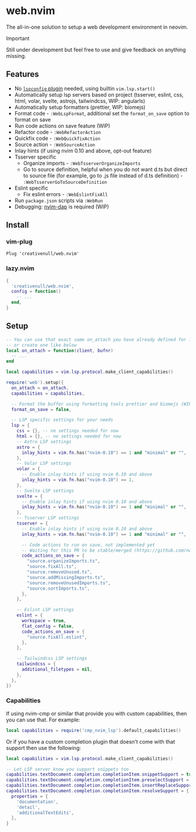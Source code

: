 # web.nvim

The all-in-one solution to setup a web development environment in neovim.

> [!IMPORTANT]
> Still under development but feel free to use and give feedback on anything missing.

## Features

- No [`lspconfig` plugin][lspconfig-url] needed, using builtin `vim.lsp.start()`
- Automatically setup lsp servers based on project (tsserver, eslint, css, html, volar, svelte, astrojs, tailwindcss, WIP: angularls)
- Automatically setup formatters (prettier, WIP: biomejs)
- Format code - `:WebLspFormat`, additional set the `format_on_save` option to format on save
- Run code actions on save feature (WIP)
- Refactor code - `:WebRefactorAction`
- Quickfix code - `:WebQuickfixAction`
- Source action - `:WebSourceAction`
- Inlay hints (if using nvim 0.10 and above, opt-out feature)
- Tsserver specific
  - Organize imports - `:WebTsserverOrganizeImports`
  - Go to source definition, helpful when you do not want d.ts but direct to source file (for example, go to .js file instead of d.ts definition) - `:WebTsserverGoToSourceDefinition`
- Eslint specific
  - Fix eslint errors - `:WebEslintFixAll`
- Run `package.json` scripts via `:WebRun`
- Debugging: [nvim-dap][nvim-dap-url] is required (WIP)

## Install

### vim-plug

```vimscript
Plug 'creativenull/web.nvim'
```


### lazy.nvim

```lua
{
  'creativenull/web.nvim',
  config = function()
    -- ...
  end,
}
```

## Setup

```lua
-- You can use that exact same on_attach you have already defined for lspconfig
-- or create one like below
local on_attach = function(client, bufnr)
  -- ...
end

local capabilities = vim.lsp.protocol.make_client_capabilities()

require('web').setup({
  on_attach = on_attach,
  capabilities = capabilities,

  -- Format the buffer using formatting tools prettier and biomejs (WIP), if available
  format_on_save = false,

  -- LSP specific settings for your needs
  lsp = {
    css = {}, -- no settings needed for now
    html = {}, -- no settings needed for now
    -- Astro LSP settings
    astro = {
      inlay_hints = vim.fn.has("nvim-0.10") == 1 and "minimal" or "",
    },
    -- Volar LSP settings
    volar = {
      -- Enable inlay hints if using nvim 0.10 and above
      inlay_hints = vim.fn.has("nvim-0.10") == 1,
    },
    -- Svelte LSP settings
    svelte = {
      -- Enable inlay hints if using nvim 0.10 and above
      inlay_hints = vim.fn.has("nvim-0.10") == 1 and "minimal" or "",
    },
    -- Tsserver LSP settings
    tsserver = {
      -- Enable inlay hints if using nvim 0.10 and above
      inlay_hints = vim.fn.has("nvim-0.10") == 1 and "minimal" or "",

      -- Code actions to run on save, not implemented yet
      -- Waiting for this PR to be stable/merged (https://github.com/neovim/neovim/pull/22598)
      code_actions_on_save = {
        "source.organizeImports.ts",
        "source.fixAll.ts",
        "source.removeUnused.ts",
        "source.addMissingImports.ts",
        "source.removeUnusedImports.ts",
        "source.sortImports.ts",
      },
    },

    -- Eslint LSP settings
    eslint = {
      workspace = true,
      flat_config = false,
      code_actions_on_save = {
        "source.fixAll.eslint",
      },
    },

    -- Tailwindcss LSP settings
    tailwindcss = {
      additional_filetypes = nil,
    },
  },
})
```

### Capabilities

If using nvim-cmp or similar that provide you with custom capabilities, then you
can use that. For example:

```lua
local capabilities = require('cmp_nvim_lsp').default_capabilities()
```

Or if you have a custom completion plugin that doesn't come with that support
then use the following:

```lua
local capabilities = vim.lsp.protocol.make_client_capabilities()

-- Let LSP server know you support snippets too
capabilities.textDocument.completion.completionItem.snippetSupport = true
capabilities.textDocument.completion.completionItem.preselectSupport = true
capabilities.textDocument.completion.completionItem.insertReplaceSupport = true
capabilities.textDocument.completion.completionItem.resolveSupport = {
  properties = {
    'documentation',
    'detail',
    'additionalTextEdits',
  },
}
```

[lspconfig-url]: https://github.com/neovim/nvim-lspconfig
[mason-url]: https://github.com/williamboman/mason.nvim
[nvim-dap-url]: https://github.com/mfussenegger/nvim-dap
